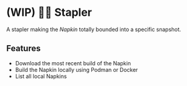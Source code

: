 # (WIP) :paperclip::page_facing_up: Stapler

A stapler making the *Napkin* totally bounded into a specific snapshot.

## Features

- Download the most recent build of the Napkin
- Build the Napkin locally using Podman or Docker
- List all local Napkins
